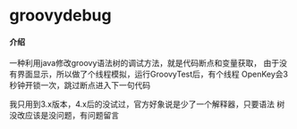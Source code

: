 # groovydebug

#### 介绍
一种利用java修改groovy语法树的调试方法，就是代码断点和变量获取，
由于没有界面显示，所以做了个线程模拟，运行GroovyTest后，有个线程
OpenKey会3秒钟开锁一次，跳过断点进入下一句代码

我只用到3.x版本，4.x后的没试过，官方好象说是少了一个解释器，只要语法
树没改应该是没问题，有问题留言


